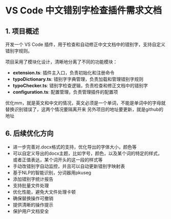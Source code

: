 # VS Code 中文错别字检查插件需求文档

## 1. 项目概述
开发一个 VS Code 插件，用于检查和自动修正中文文档中的错别字，支持自定义错别字规则。

项目采用了模块化设计，清晰地分离了不同的功能模块：

- **extension.ts**: 插件主入口，负责初始化和注册命令
- **typoDictionary.ts**: 错别字字典管理，负责加载和管理错别字规则
- **typoChecker.ts**: 错别字检查逻辑，负责检查和修正文档中的错别字
- **configuration.ts**: 配置管理，负责管理插件的配置项

优化mm，就是英文和中文的情况，英文必须是一个单词，不能是单词中的字母就替换识别错误了，这两个情况要隔离开来
另外项目的地址要更新，就是github的地址

## 6. 后续优化方向
- 进一步完善对.docx格式的支持，优化导出的字体大小，颜色等
- 可以自定义导出的docx主题，比如字号，颜色，以及某个词的特定的样式，或者正值表达，某个词开头的这一段的样式等
- 手动改错别字自动监控，并且可以自动更新错别字映射表
- 基于NLP的智能识别，分词器用pkuseg
- 添加错别字统计报告
- 支持批量文件处理
- 优化性能，避免大文件处理卡顿
- 确保替换操作可撤销
- 提供清晰的操作提示
- 保护用户文档安全